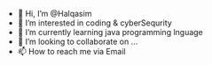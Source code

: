 - 👋 Hi, I’m @Halqasim
- 👀 I’m interested in coding & cyberSequrity
- 🌱 I’m currently learning java programming lnguage
- 💞️ I’m looking to collaborate on ...
- 📫 How to reach me via Email

<!---
Halqasim/Halqasim is a ✨ special ✨ repository because its `README.md` (this file) appears on your GitHub profile.
You can click the Preview link to take a look at your changes.
--->
